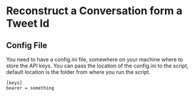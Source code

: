 # Reconstruct a Conversation form a Tweet Id

## Config File

You need to have a config.ini file, somewhere on your machine where to store the API keys. You can
pass the location of the config.ini to the script, default location is the folder from where you
run the script.
```
[keys]
bearer = something
```